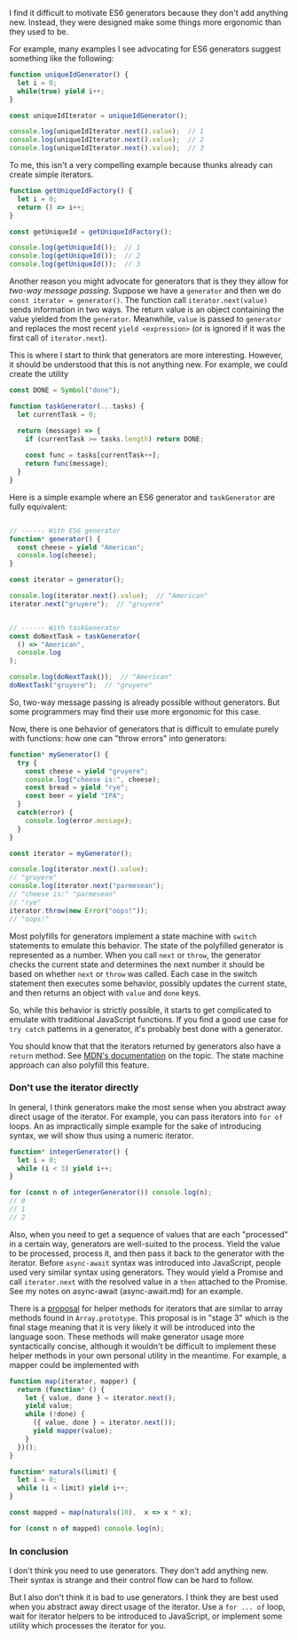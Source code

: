 I find it difficult to motivate ES6 generators because they don't add anything new. Instead, they were designed make some things more ergonomic than they used to be.

For example, many examples I see advocating for ES6 generators suggest something like the following:

```javascript
function uniqueIdGenerator() {
  let i = 0;
  while(true) yield i++;
}

const uniqueIdIterator = uniqueIdGenerator();

console.log(uniqueIdIterator.next().value);  // 1
console.log(uniqueIdIterator.next().value);  // 2
console.log(uniqueIdIterator.next().value);  // 3
```

To me, this isn't a very compelling example because thunks already can create simple iterators.

```javascript
function getUniqueIdFactory() {
  let i = 0;
  return () => i++;
}

const getUniqueId = getUniqueIdFactory();

console.log(getUniqueId());  // 1
console.log(getUniqueId());  // 2
console.log(getUniqueId());  // 3
```

Another reason you might advocate for generators that is they they allow for *two-way message passing*. Suppose we have a `generator` and then we do `const iterator = generator()`. The function call `iterator.next(value)` sends information in two ways. The return value is an object containing the value yielded from the `generator`. Meanwhile, `value` is passed to `generator` and replaces the most recent `yield <expression>` (or is ignored if it was the first call of `iterator.next`).

This is where I start to think that generators are more interesting. However, it should be understood that this is not anything new. For example, we could create the utility

```javascript
const DONE = Symbol("done");

function taskGenerator(...tasks) {
  let currentTask = 0;

  return (message) => {
    if (currentTask >= tasks.length) return DONE;
    
    const func = tasks[currentTask++];
    return func(message);
  }
}
```

Here is a simple example where an ES6 generator and `taskGenerator` are fully equivalent:

```javascript

// ------ With ES6 generator
function* generator() {
  const cheese = yield "American";
  console.log(cheese);
}

const iterator = generator();

console.log(iterator.next().value);  // "American"
iterator.next("gruyere");  // "gruyere"


// ------ With taskGenerator
const doNextTask = taskGenerator(
  () => "American",
  console.log
);

console.log(doNextTask());  // "American"
doNextTask("gruyere");  // "gruyere"
```

So, two-way message passing is already possible without generators. But some programmers may find their use more ergonomic for this case.

Now, there is one behavior of generators that is difficult to emulate purely with functions: how one can "throw errors" into generators:

```javascript
function* myGenerator() {
  try {
    const cheese = yield "gruyere";
    console.log("cheese is:", cheese);
    const bread = yield "rye";
    const beer = yield "IPA";
  }
  catch(error) {
    console.log(error.message);
  }
}

const iterator = myGenerator();

console.log(iterator.next().value);
// "gruyere"
console.log(iterator.next("parmesean");
// "cheese is:" "parmesean"
// "rye"
iterator.throw(new Error("oops!"));
// "oops!"
```

Most polyfills for generators implement a state machine with `switch` statements to emulate this behavior. The state of the polyfilled generator is represented as a number. When you call `next` or `throw`, the generator checks the current state and determines the next number it should be based on whether `next` or `throw` was called. Each case in the switch statement then executes some behavior, possibly updates the current state, and then returns an object with `value` and `done` keys.

So, while this behavior is strictly possible, it starts to get complicated to emulate with traditional JavaScript functions. If you find a good use case for `try catch` patterns in a generator, it's probably best done with a generator.

You should know that that the iterators returned by generators also have a `return` method. See [MDN's documentation](https://developer.mozilla.org/en-US/docs/Web/JavaScript/Reference/Global_Objects/Generator/return) on the topic. The state machine approach can also polyfill this feature.

### Don't use the iterator directly

In general, I think generators make the most sense when you abstract away direct usage of the iterator. For example, you can pass iterators into `for of` loops. An as impractically simple example for the sake of introducing syntax, we will show thus using a numeric iterator.

```javascript
function* integerGenerator() {
  let i = 0;
  while (i < 3) yield i++;
}

for (const n of integerGenerator()) console.log(n);
// 0
// 1
// 2
```

Also, when you need to get a sequence of values that are each "processed" in a certain way, generators are well-suited to the process. Yield the value to be processed, process it, and then pass it back to the generator with the iterator. Before `async-await` syntax was introduced into JavaScript, people used very similar syntax using generators. They would yield a Promise and call `iterator.next` with the resolved value in a `then` attached to the Promise. See my notes on async-await (async-await.md) for an example.

There is a [proposal](https://github.com/tc39/proposal-iterator-helpers) for helper methods for iterators that are similar to array methods found in `Array.prototype`. This proposal is in "stage 3" which is the final stage meaning that it is very likely it will be introduced into the language soon. These methods will make generator usage more syntactically concise, although it wouldn't be difficult to implement these helper methods in your own personal utility in the meantime. For example, a mapper could be implemented with 

```javascript
function map(iterator, mapper) {
  return (function* () {
    let { value, done } = iterator.next();
    yield value;
    while (!done) {
      ({ value, done } = iterator.next());
      yield mapper(value);
    }
  })();
}

function* naturals(limit) {
  let i = 0;
  while (i < limit) yield i++;
}

const mapped = map(naturals(10),  x => x * x);

for (const n of mapped) console.log(n);
```

### In conclusion
I don't think you need to use generators. They don't add anything new. Their syntax is strange and their control flow can be hard to follow. 

But I also don't think it is bad to use generators. I think they are best used when you abstract away direct usage of the iterator. Use a `for ... of` loop, wait for iterator helpers to be introduced to JavaScript, or implement some utility which processes the iterator for you.
